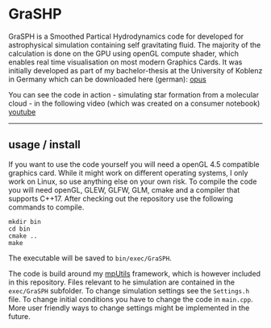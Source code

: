 # GraSHP
GraSPH is a Smoothed Partical Hydrodynamics code for developed for astrophysical simulation containing 
self gravitating fluid. The majority of the calculation is done on the GPU using openGL compute shader, 
which enables real time visualisation on most modern Graphics Cards. It was initially developed as part of 
my bachelor-thesis at the University of Koblenz in Germany which can be downloaded here (german): [opus](https://kola.opus.hbz-nrw.de/frontdoor/index/index/docId/1638)

You can see the code in action - simulating star formation from a molecular cloud - in the following video (which was created on a consumer notebook) [youtube](https://www.youtube.com/watch?v=PUyE3j0aoMw)

-------------------------

## usage / install

If you want to use the code yourself you will need a openGL 4.5 compatible graphics card. 
While it might work on different operating systems, I only work on Linux, so use anything else on your own risk.
To compile the code you will need openGL, GLEW, GLFW, GLM, cmake and a compiler that supports
C++17. After checking out the repository use the  following commands to compile.

```
mkdir bin
cd bin
cmake ..
make
```
The executable will be saved to ``bin/exec/GraSPH``.

The code is build around my [mpUtils](https://github.com/hschwane/mpUtils) framework, which is however included in this repository.
Files relevant to he simulation are contained in the ``exec/GraSPH`` subfolder. To change simulation settings
see the ``Settings.h`` file. To change initial conditions you have to change the code in ``main.cpp``.
More user friendly ways to change settings might be implemented in the future.